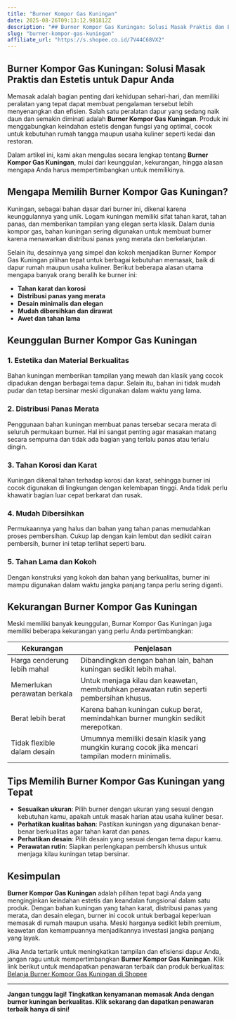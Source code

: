 ```yaml
---
title: "Burner Kompor Gas Kuningan"
date: 2025-08-26T09:13:12.981812Z
description: "## Burner Kompor Gas Kuningan: Solusi Masak Praktis dan Estetis untuk Dapur Anda..."
slug: "burner-kompor-gas-kuningan"
affiliate_url: "https://s.shopee.co.id/7V44C68VX2"
---
```

## Burner Kompor Gas Kuningan: Solusi Masak Praktis dan Estetis untuk Dapur Anda

Memasak adalah bagian penting dari kehidupan sehari-hari, dan memiliki peralatan yang tepat dapat membuat pengalaman tersebut lebih menyenangkan dan efisien. Salah satu peralatan dapur yang sedang naik daun dan semakin diminati adalah **Burner Kompor Gas Kuningan**. Produk ini menggabungkan keindahan estetis dengan fungsi yang optimal, cocok untuk kebutuhan rumah tangga maupun usaha kuliner seperti kedai dan restoran.

Dalam artikel ini, kami akan mengulas secara lengkap tentang **Burner Kompor Gas Kuningan**, mulai dari keunggulan, kekurangan, hingga alasan mengapa Anda harus mempertimbangkan untuk memilikinya.

## Mengapa Memilih Burner Kompor Gas Kuningan?

Kuningan, sebagai bahan dasar dari burner ini, dikenal karena keunggulannya yang unik. Logam kuningan memiliki sifat tahan karat, tahan panas, dan memberikan tampilan yang elegan serta klasik. Dalam dunia kompor gas, bahan kuningan sering digunakan untuk membuat burner karena menawarkan distribusi panas yang merata dan berkelanjutan.

Selain itu, desainnya yang simpel dan kokoh menjadikan Burner Kompor Gas Kuningan pilihan tepat untuk berbagai kebutuhan memasak, baik di dapur rumah maupun usaha kuliner. Berikut beberapa alasan utama mengapa banyak orang beralih ke burner ini:

- **Tahan karat dan korosi**  
- **Distribusi panas yang merata**  
- **Desain minimalis dan elegan**  
- **Mudah dibersihkan dan dirawat**  
- **Awet dan tahan lama**

## Keunggulan Burner Kompor Gas Kuningan

### 1. Estetika dan Material Berkualitas

Bahan kuningan memberikan tampilan yang mewah dan klasik yang cocok dipadukan dengan berbagai tema dapur. Selain itu, bahan ini tidak mudah pudar dan tetap bersinar meski digunakan dalam waktu yang lama.

### 2. Distribusi Panas Merata

Penggunaan bahan kuningan membuat panas tersebar secara merata di seluruh permukaan burner. Hal ini sangat penting agar masakan matang secara sempurna dan tidak ada bagian yang terlalu panas atau terlalu dingin.

### 3. Tahan Korosi dan Karat

Kuningan dikenal tahan terhadap korosi dan karat, sehingga burner ini cocok digunakan di lingkungan dengan kelembapan tinggi. Anda tidak perlu khawatir bagian luar cepat berkarat dan rusak.

### 4. Mudah Dibersihkan

Permukaannya yang halus dan bahan yang tahan panas memudahkan proses pembersihan. Cukup lap dengan kain lembut dan sedikit cairan pembersih, burner ini tetap terlihat seperti baru.

### 5. Tahan Lama dan Kokoh

Dengan konstruksi yang kokoh dan bahan yang berkualitas, burner ini mampu digunakan dalam waktu jangka panjang tanpa perlu sering diganti.

## Kekurangan Burner Kompor Gas Kuningan

Meski memiliki banyak keunggulan, Burnar Kompor Gas Kuningan juga memiliki beberapa kekurangan yang perlu Anda pertimbangkan:

| Kekurangan | Penjelasan |
|--------------|------------|
| Harga cenderung lebih mahal | Dibandingkan dengan bahan lain, bahan kuningan sedikit lebih mahal. |
| Memerlukan perawatan berkala | Untuk menjaga kilau dan keawetan, membutuhkan perawatan rutin seperti pembersihan khusus. |
| Berat lebih berat | Karena bahan kuningan cukup berat, memindahkan burner mungkin sedikit merepotkan. |
| Tidak flexible dalam desain | Umumnya memiliki desain klasik yang mungkin kurang cocok jika mencari tampilan modern minimalis. |

## Tips Memilih Burner Kompor Gas Kuningan yang Tepat

- **Sesuaikan ukuran**: Pilih burner dengan ukuran yang sesuai dengan kebutuhan kamu, apakah untuk masak harian atau usaha kuliner besar.
- **Perhatikan kualitas bahan**: Pastikan kuningan yang digunakan benar-benar berkualitas agar tahan karat dan panas.
- **Perhatikan desain**: Pilih desain yang sesuai dengan tema dapur kamu.
- **Perawatan rutin**: Siapkan perlengkapan pembersih khusus untuk menjaga kilau kuningan tetap bersinar.

## Kesimpulan

**Burner Kompor Gas Kuningan** adalah pilihan tepat bagi Anda yang menginginkan keindahan estetis dan keandalan fungsional dalam satu produk. Dengan bahan kuningan yang tahan karat, distribusi panas yang merata, dan desain elegan, burner ini cocok untuk berbagai keperluan memasak di rumah maupun usaha. Meski harganya sedikit lebih premium, keawetan dan kemampuannya menjadikannya investasi jangka panjang yang layak.

Jika Anda tertarik untuk meningkatkan tampilan dan efisiensi dapur Anda, jangan ragu untuk mempertimbangkan **Burner Kompor Gas Kuningan**. Klik link berikut untuk mendapatkan penawaran terbaik dan produk berkualitas:  
[Belanja Burner Kompor Gas Kuningan di Shopee](https://s.shopee.co.id/7V44C68VX2)

---

**Jangan tunggu lagi! Tingkatkan kenyamanan memasak Anda dengan burner kuningan berkualitas. Klik sekarang dan dapatkan penawaran terbaik hanya di sini!**